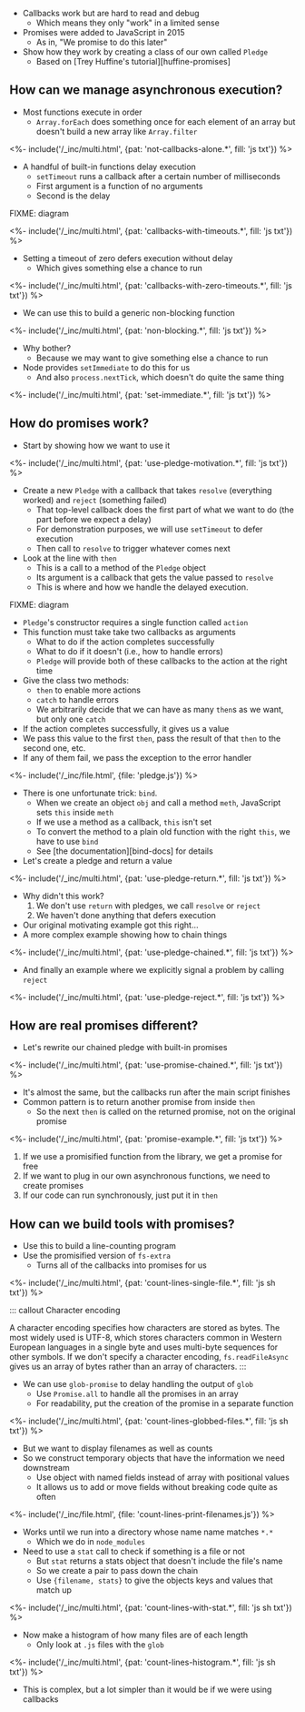 ---
---

-   Callbacks work but are hard to read and debug
    -   Which means they only "work" in a limited sense
-   Promises were added to JavaScript in 2015
    -   As in, "We promise to do this later"
-   Show how they work by creating a <g key="class">class</g> of our own called `Pledge`
    -   Based on [Trey Huffine's tutorial][huffine-promises]

## How can we manage asynchronous execution?

-   Most functions execute in order
    -   `Array.forEach` does something once for each element of an array but doesn't build a new array like `Array.filter`

<%- include('/_inc/multi.html', {pat: 'not-callbacks-alone.*', fill: 'js txt'}) %>

-   A handful of built-in functions delay execution
    -   `setTimeout` runs a callback after a certain number of milliseconds
    -   First argument is a function of no arguments
    -   Second is the delay

FIXME: diagram

<%- include('/_inc/multi.html', {pat: 'callbacks-with-timeouts.*', fill: 'js txt'}) %>

-   Setting a timeout of zero defers execution without delay
    -   Which gives something else a chance to run

<%- include('/_inc/multi.html', {pat: 'callbacks-with-zero-timeouts.*', fill: 'js txt'}) %>

-   We can use this to build a generic <g key="non_blocking_execution">non-blocking function</g>

<%- include('/_inc/multi.html', {pat: 'non-blocking.*', fill: 'js txt'}) %>

-   Why bother?
    -   Because we may want to give something else a chance to run
-   Node provides `setImmediate` to do this for us
    -   And also `process.nextTick`, which doesn't do quite the same thing

<%- include('/_inc/multi.html', {pat: 'set-immediate.*', fill: 'js txt'}) %>

## How do promises work?

-   Start by showing how we want to use it

<%- include('/_inc/multi.html', {pat: 'use-pledge-motivation.*', fill: 'js txt'}) %>

-   Create a new `Pledge` with a callback that takes `resolve` (everything worked) and `reject` (something failed)
    -   That top-level callback does the first part of what we want to do (the part before we expect a delay)
    -   For demonstration purposes, we will use `setTimeout` to defer execution
    -   Then call to `resolve` to trigger whatever comes next
-   Look at the line with `then`
    -   This is a call to a <g key="method">method</g> of the `Pledge` object
    -   Its argument is a callback that gets the value passed to `resolve`
    -   This is where and how we handle the delayed execution.

FIXME: diagram

-   `Pledge`'s <g key="constructor">constructor</g> requires a single function called `action`
-   This function must take take two callbacks as arguments
    -   What to do if the action completes successfully
    -   What to do if it doesn't (i.e., how to handle errors)
    -   `Pledge` will provide both of these callbacks to the action at the right time
-   Give the class two methods:
    -   `then` to enable more actions
    -   `catch` to handle errors
    -   We arbitrarily decide that we can have as many `then`s as we want, but only one `catch`
-   If the action completes successfully, it gives us a value
-   We pass this value to the first `then`, pass the result of that `then` to the second one, etc.
-   If any of them fail, we pass the <g key="exception">exception</g> to the error handler

<%- include('/_inc/file.html', {file: 'pledge.js'}) %>

-   There is one unfortunate trick: `bind`.
    -   When we create an object `obj` and call a method `meth`, JavaScript sets `this` inside `meth`
    -   If we use a method as a callback, `this` isn't set
    -   To convert the method to a plain old function with the right `this`, we have to use `bind`
    -   See [the documentation][bind-docs] for details
-   Let's create a pledge and return a value

<%- include('/_inc/multi.html', {pat: 'use-pledge-return.*', fill: 'js txt'}) %>

-   Why didn't this work?
    1.  We don't use `return` with pledges, we call `resolve` or `reject`
    2.  We haven't done anything that defers execution
-   Our original motivating example got this right…
-   A more complex example showing how to chain things

<%- include('/_inc/multi.html', {pat: 'use-pledge-chained.*', fill: 'js txt'}) %>

-   And finally an example where we explicitly signal a problem by calling `reject`

<%- include('/_inc/multi.html', {pat: 'use-pledge-reject.*', fill: 'js txt'}) %>

## How are real promises different?

-   Let's rewrite our chained pledge with built-in promises

<%- include('/_inc/multi.html', {pat: 'use-promise-chained.*', fill: 'js txt'}) %>

-   It's almost the same, but the callbacks run after the main script finishes
-   Common pattern is to return another promise from inside `then`
    -   So the next `then` is called on the returned promise, not on the original promise

<%- include('/_inc/multi.html', {pat: 'promise-example.*', fill: 'js txt'}) %>

1.  If we use a promisified function from the library, we get a promise for free
2.  If we want to plug in our own asynchronous functions, we need to create promises
3.  If our code can run synchronously, just put it in `then`

## How can we build tools with promises?

-   Use this to build a line-counting program
-   Use the <g key="promisification">promisified</g> version of `fs-extra`
    -   Turns all of the callbacks into promises for us

<%- include('/_inc/multi.html', {pat: 'count-lines-single-file.*', fill: 'js sh txt'}) %>

::: callout
Character encoding

A <g key="character_encoding">character encoding</g> specifies how characters are stored as bytes.
The most widely used is <g key="utf_8">UTF-8</g>,
which stores characters common in Western European languages in a single byte
and uses multi-byte sequences for other symbols.
If we don't specify a character encoding,
`fs.readFileAsync` gives us an array of bytes rather than an array of characters.
:::

-   We can use `glob-promise` to delay handling the output of `glob`
    -   Use `Promise.all` to handle all the promises in an array
    -   For readability, put the creation of the promise in a separate function

<%- include('/_inc/multi.html', {pat: 'count-lines-globbed-files.*', fill: 'js sh txt'}) %>

-   But we want to display filenames as well as counts
-   So we construct temporary objects that have the information we need downstream
    -   Use object with named fields instead of array with positional values
    -   It allows us to add or move fields without breaking code quite as often

<%- include('/_inc/file.html', {file: 'count-lines-print-filenames.js'}) %>

-   Works until we run into a directory whose name name matches `*.*`
    -   Which we do in `node_modules`
-   Need to use a `stat` call to check if something is a file or not
    -   But `stat` returns a stats object that doesn't include the file's name
    -   So we create a pair to pass down the chain
    -   Use `{filename, stats}` to give the objects keys and values that match up

<%- include('/_inc/multi.html', {pat: 'count-lines-with-stat.*', fill: 'js sh txt'}) %>

-   Now make a histogram of how many files are of each length
    -   Only look at `.js` files with the `glob`

<%- include('/_inc/multi.html', {pat: 'count-lines-histogram.*', fill: 'js sh txt'}) %>

-   This is complex, but a lot simpler than it would be if we were using callbacks
